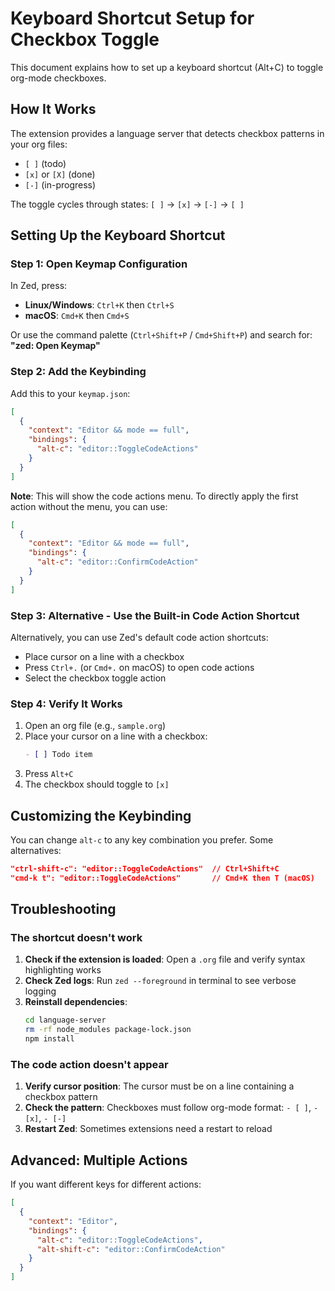# Keyboard Shortcut Setup for Checkbox Toggle

This document explains how to set up a keyboard shortcut (Alt+C) to toggle org-mode checkboxes.

## How It Works

The extension provides a language server that detects checkbox patterns in your org files:
- `[ ]` (todo)
- `[x]` or `[X]` (done)
- `[-]` (in-progress)

The toggle cycles through states: `[ ]` → `[x]` → `[-]` → `[ ]`

## Setting Up the Keyboard Shortcut

### Step 1: Open Keymap Configuration

In Zed, press:
- **Linux/Windows**: `Ctrl+K` then `Ctrl+S`
- **macOS**: `Cmd+K` then `Cmd+S`

Or use the command palette (`Ctrl+Shift+P` / `Cmd+Shift+P`) and search for: **"zed: Open Keymap"**

### Step 2: Add the Keybinding

Add this to your `keymap.json`:

```json
[
  {
    "context": "Editor && mode == full",
    "bindings": {
      "alt-c": "editor::ToggleCodeActions"
    }
  }
]
```

**Note**: This will show the code actions menu. To directly apply the first action without the menu, you can use:

```json
[
  {
    "context": "Editor && mode == full",
    "bindings": {
      "alt-c": "editor::ConfirmCodeAction"
    }
  }
]
```

### Step 3: Alternative - Use the Built-in Code Action Shortcut

Alternatively, you can use Zed's default code action shortcuts:
- Place cursor on a line with a checkbox
- Press `Ctrl+.` (or `Cmd+.` on macOS) to open code actions
- Select the checkbox toggle action

### Step 4: Verify It Works

1. Open an org file (e.g., `sample.org`)
2. Place your cursor on a line with a checkbox:
   ```org
   - [ ] Todo item
   ```
3. Press `Alt+C`
4. The checkbox should toggle to `[x]`

## Customizing the Keybinding

You can change `alt-c` to any key combination you prefer. Some alternatives:

```json
"ctrl-shift-c": "editor::ToggleCodeActions"  // Ctrl+Shift+C
"cmd-k t": "editor::ToggleCodeActions"       // Cmd+K then T (macOS)
```

## Troubleshooting

### The shortcut doesn't work

1. **Check if the extension is loaded**: Open a `.org` file and verify syntax highlighting works
2. **Check Zed logs**: Run `zed --foreground` in terminal to see verbose logging
3. **Reinstall dependencies**:
   ```bash
   cd language-server
   rm -rf node_modules package-lock.json
   npm install
   ```

### The code action doesn't appear

1. **Verify cursor position**: The cursor must be on a line containing a checkbox pattern
2. **Check the pattern**: Checkboxes must follow org-mode format: `- [ ]`, `- [x]`, `- [-]`
3. **Restart Zed**: Sometimes extensions need a restart to reload

## Advanced: Multiple Actions

If you want different keys for different actions:

```json
[
  {
    "context": "Editor",
    "bindings": {
      "alt-c": "editor::ToggleCodeActions",
      "alt-shift-c": "editor::ConfirmCodeAction"
    }
  }
]
```
